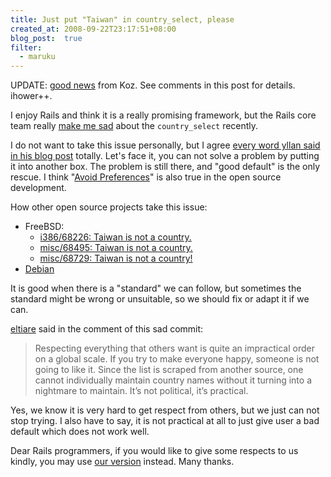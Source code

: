 ```yaml
---
title: Just put "Taiwan" in country_select, please
created_at: 2008-09-22T23:17:51+08:00
blog_post:  true
filter:
  - maruku
---
```


UPDATE: [good news](http://www.koziarski.net/archives/2008/9/24/countries-and-controversies) from Koz. See comments in this post for details. ihower++.

I enjoy Rails and think it is a really promising framework, but the Rails core team really [make me sad](http://github.com/rails/rails/commit/3353b85b0eae76bf36ae7c2f7b6adc1863278a8e) about the `country_select` recently.

I do not want to take this issue personally, but I agree [every word yllan said in his blog post](http://yllan.org/blog/archives/296) totally. Let's face it, you can not solve a problem by putting it into another box. The problem is still there, and "good default" is the only rescue. I think "[Avoid Preferences](http://gettingreal.37signals.com/ch06_Avoid_Preferences.php)" is also true in the open source development.

How other open source projects take this issue:

* FreeBSD:
  * [i386/68226: Taiwan is not a country.](http://www.freebsd.org/cgi/query-pr.cgi?pr=68495) 
  * [misc/68495: Taiwan is not a country.](http://www.freebsd.org/cgi/query-pr.cgi?pr=68495)
  * [misc/68729: Taiwan is not a country!](http://www.freebsd.org/cgi/query-pr.cgi?pr=68729)
* [Debian](http://lists.debian.org/debian-boot/2004/05/threads.html#00011)

It is good when there is a "standard" we can follow, but sometimes the standard might be wrong or unsuitable, so we should fix or adapt it if we can.

[eltiare](http://github.com/eltiare) said in the comment of this sad commit:

> Respecting everything that others want is quite an impractical order on a global scale. If you try to make everyone happy, someone is not going to like it. Since the list is scraped from another source, one cannot individually maintain country names without it turning into a nightmare to maintain. It’s not political, it’s practical.

Yes, we know it is very hard to get respect from others, but we just can not stop trying. I also have to say, it is not practical at all to just give user a bad default which does not work well.

Dear Rails programmers, if you would like to give some respects to us kindly, you may use [our version](http://github.com/ihower/country_and_region_select/tree/master) instead. Many thanks.
